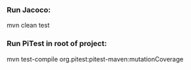 
### Run Jacoco:
mvn clean test

### Run PiTest in root of project:
mvn test-compile org.pitest:pitest-maven:mutationCoverage

